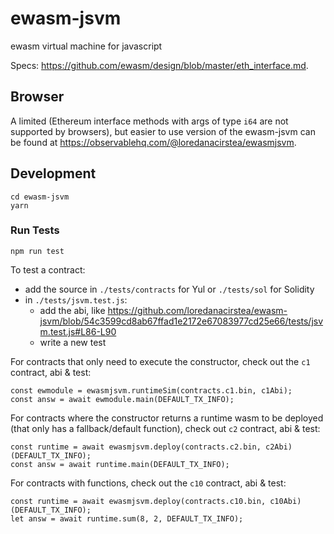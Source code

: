 # ewasm-jsvm

ewasm virtual machine for javascript

Specs: https://github.com/ewasm/design/blob/master/eth_interface.md.

## Browser

A limited (Ethereum interface methods with args of type `i64` are not supported by browsers), but easier to use version of the ewasm-jsvm can be found at https://observablehq.com/@loredanacirstea/ewasmjsvm. 

## Development

```
cd ewasm-jsvm
yarn
```

### Run Tests

```
npm run test
```

To test a contract:

- add the source in `./tests/contracts` for Yul or `./tests/sol` for Solidity
- in `./tests/jsvm.test.js`:
  - add the abi, like https://github.com/loredanacirstea/ewasm-jsvm/blob/54c3599cd8ab67ffad1e2172e67083977cd25e66/tests/jsvm.test.js#L86-L90
  - write a new test

For contracts that only need to execute the constructor, check out the `c1` contract, abi & test:
```
const ewmodule = ewasmjsvm.runtimeSim(contracts.c1.bin, c1Abi);
const answ = await ewmodule.main(DEFAULT_TX_INFO);
```

For contracts where the constructor returns a runtime wasm to be deployed (that only has a fallback/default function), check out `c2` contract, abi & test:
```
const runtime = await ewasmjsvm.deploy(contracts.c2.bin, c2Abi)(DEFAULT_TX_INFO);
const answ = await runtime.main(DEFAULT_TX_INFO);
```

For contracts with functions, check out the `c10` contract, abi & test:
```
const runtime = await ewasmjsvm.deploy(contracts.c10.bin, c10Abi)(DEFAULT_TX_INFO);
let answ = await runtime.sum(8, 2, DEFAULT_TX_INFO);
```